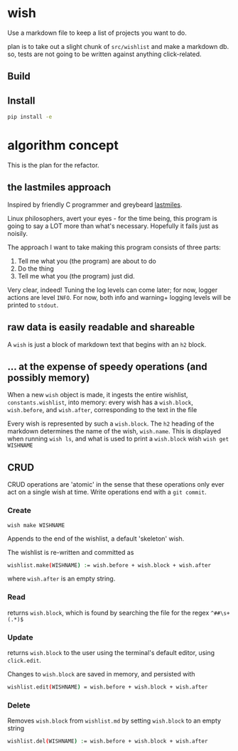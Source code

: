 # wish

Use a markdown file to keep a list of projects you want to do.

plan is to take out a slight chunk of `src/wishlist` and make a markdown db.
so, tests are not going to be written against anything click-related.

## Build


## Install 

```bash
pip install -e
```



# algorithm concept

This is the plan for the refactor.

## the lastmiles approach

Inspired by friendly C programmer and greybeard [lastmiles](https://www.youtube.com/user/lastmiles).

Linux philosophers, avert your eyes - for the time being, this program is
going to say a LOT more than what's necessary. Hopefully it fails just as noisily.

The approach I want to take making this program consists of three parts:

1. Tell me what you (the program) are about to do
2. Do the thing
3. Tell me what you (the program) just did.

Very clear, indeed! Tuning the log levels can come later; for now, 
logger actions are level `INFO`. For now, both info and warning+ logging levels
will be printed to `stdout`. 

## raw data is easily readable and shareable

A `wish` is just a block of markdown text that begins with an `h2` block.

## ... at the expense of speedy operations (and possibly memory) 

When a new `wish` object is made, it ingests the entire wishlist,
`constants.wishlist`, into memory: every wish has a `wish.block`, 
`wish.before`, and `wish.after`, corresponding to the text in the
file

Every wish is represented by such a `wish.block`. 
The `h2` heading of the markdown determines the name of the wish,
`wish.name`. This is displayed when running `wish ls`, and what
is used to print a `wish.block` wish `wish get WISHNAME`

## CRUD

CRUD operations are 'atomic' in the sense that these operations
only ever act on a single wish at time. Write operations end with
a `git commit`. 

### Create 

`wish make WISHNAME`

Appends to the end of the wishlist, a default 'skeleton' wish.

The wishlist is re-written and committed as 

```bash
wishlist.make(WISHNAME) := wish.before + wish.block + wish.after
```

where `wish.after` is an empty string.

### Read

returns `wish.block`, which is found by searching the file
for the regex `^##\s+(.*)$`


### Update

returns `wish.block` to the user using the terminal's default
editor, using `click.edit`.

Changes to `wish.block` are saved in memory, and persisted with

```bash
wishlist.edit(WISHNAME) = wish.before + wish.block + wish.after
```

### Delete

Removes `wish.block` from `wishlist.md` by setting `wish.block` to
an empty string

```bash
wishlist.del(WISHNAME) := wish.before + wish.block + wish.after 
```
